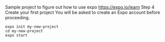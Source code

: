 Sample project to figure out how to use expo
https://expo.io/learn
Step 4
Create your first project
You will be asked to create an Expo account before proceeding.

```
expo init my-new-project
cd my-new-project
expo start
```
